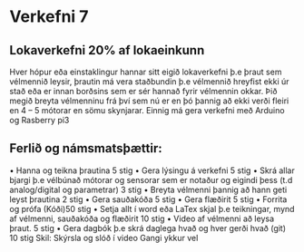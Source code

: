 # Verkefni 7 
## Lokaverkefni 20% af lokaeinkunn
Hver hópur eða einstaklingur hannar sitt eigið lokaverkefni þ.e þraut sem vélmennið leysir, þrautin má vera staðbundin  þ.e vélmennið hreyfist ekki úr stað eða er innan borðsins sem er sér hannað fyrir vélmennin okkar.  Þið megið  breyta vélmenninu frá því sem nú er en þó þannig að ekki verði fleiri en 4 – 5 mótorar en sömu skynjarar. Einnig má gera verkefni með Arduino og Rasberry pi3
## Ferlið og námsmatsþættir:
•	Hanna og teikna þrautina 5 stig
•	Gera lýsingu á verkefni 5 stig
•	Skrá allar bjargi þ.e vélbúnað mótorar og sensorar sem er notaður  og eigindi þess (t.d analog/digital og parametrar) 3 stig
•	Breyta vélmenni þannig að hann geti leyst þrautina 2 stig
•	Gera sauðakóða 5 stig
•	Gera flæðirit 5 stig
•	Forrita og prófa (Kóði)50 stig
•	Setja  allt í word eða LaTex skjal þ.e teikningar, mynd af vélmenni, sauðakóða og flæðirit 10 stig
•	Video af vélmenni að leysa þraut. 5 stig
•	Gera dagbók þ.e skrá daglega hvað og hver gerði hvað (git) 10 stig
Skil: Skýrsla og slóð í video
Gangi ykkur vel
